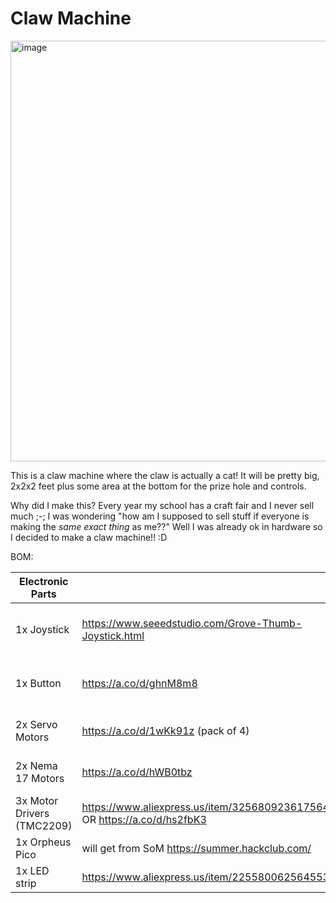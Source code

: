 # Claw Machine

<img width="682" height="673" alt="image" src="https://github.com/user-attachments/assets/438f9a6b-97ae-4904-9724-53c5cdbfc8fe" />

This is a claw machine where the claw is actually a cat! It will be pretty big, 2x2x2 feet plus some area at the bottom for the prize hole and controls.

Why did I make this? Every year my school has a craft fair and I never sell much ;-; I was wondering "how am I supposed to sell stuff if everyone is making the _same exact thing_ as me??" Well I was already ok in hardware so I decided to make a claw machine!! :D

BOM:

|Electronic Parts||Other Parts||
|-|-|-|-|
|1x Joystick|https://www.seeedstudio.com/Grove-Thumb-Joystick.html|600mm of Aluminum Extrusion|https://a.co/d/1keCCWv|
|1x Button|https://a.co/d/ghnM8m8|4x 24x24" Sheet of Plywood|get from local store|
|2x Servo Motors|https://a.co/d/1wKk91z (pack of 4)|4x 24x24" Acrylic|get from local store|
|2x Nema 17 Motors|https://a.co/d/hWB0tbz|Glue (likely epoxy)|get from local store|
|3x Motor Drivers (TMC2209)|https://www.aliexpress.us/item/3256809236175649.html OR https://a.co/d/hs2fbK3|Spool|will be made out of cardboard|
|1x Orpheus Pico|will get from SoM https://summer.hackclub.com/|||
|1x LED strip|https://www.aliexpress.us/item/2255800625645532.html|||
